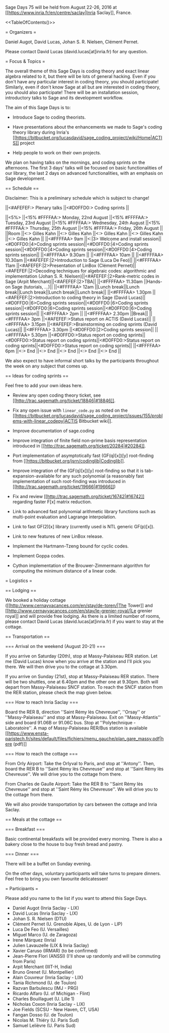 Sage Days 75 will be held from August 22-26, 2016 at [[https://www.inria.fr/en/centre/saclay|Inria Saclay]], France.

<<TableOfContents()>>

= Organizers =

Daniel Augot, David Lucas, Johan S. R. Nielsen, Clément Pernet.

Please contact David Lucas (david.lucas[at]inria.fr) for any question.

= Focus & Topics =

The overall theme of this Sage Days is coding theory and exact linear algebra related to it, but there will be lots of general hacking.
Even if you don't have any particular interest in coding theory, you should participate! 
Similarly, even if don't know Sage at all but are interested in coding theory, you should also participate!
There will be an installation session, introductory talks to Sage and its development workflow.

The aim of this Sage Days is to:

 * Introduce Sage to coding theorists.

 * Have presentations about the enhancements we made to Sage's coding theory library during Inria's [[https://bitbucket.org/lucasdavid/sage_coding_project/wiki/Home|ACTIS]] project

 * Help people to work on their own projects.

We plan on having talks on the mornings, and coding sprints on the afternoons.
The first 3 days' talks will be focused on basic functionalities of our library, the last 2 days
on advanced functionalities, with an emphasis on Sage development.

== Schedule ==

Disclaimer: This is a preliminary schedule which is subject to change!

||<#AFEFEF:> Plenary talks ||<#D0FFD0:> Coding sprints ||

||<5%>              ||<15% #FFFFAA:> Monday, 22nd August ||<15%  #FFFFAA:> Tuesday, 23rd August ||<15%  #FFFFAA:> Wednesday, 24th August ||<15%  #FFFFAA:> Thursday, 25th August  ||<15%  #FFFFAA:> Friday, 26th August ||
||Room              ||<:> Gilles Kahn  ||<:> Gilles Kahn ||<:> Gilles Kahn ||<:> Gilles Kahn ||<:> Gilles Kahn ||
||<#FFFFAA> 9am     ||<:|3> Welcome and install session||<#D0FFD0:|4>Coding sprints session||<#D0FFD0:|4>Coding sprints session||<#D0FFD0:|4>Coding sprints session||<#D0FFD0:|4>Coding sprints session||
||<#FFFFAA> 9.30am  ||
||<#FFFFAA> 10am    ||
||<#FFFFAA> 10.30am ||<#AFEFEF:|2>Introduction to Sage (Luca De Feo)||
||<#FFFFAA> 11am    ||<#AFEFEF:|2>Presentation of LinBox (Clément Pernet)||<#AFEFEF:|2>Decoding techniques for algebraic codes: algorithmic and implementation (Johan S. R. Nielsen)||<#AFEFEF:|2>Rank-metric codes in Sage (Arpit Merchant)||<#AFEFEF:|2>TBA||
||<#FFFFAA> 11.30am ||Hands-on Sage (tutorials, ...)||
||<#FFFFAA> 12am    ||Lunch break||Lunch break||Lunch break||Lunch break||Lunch break||
||<#FFFFAA> 1.30pm  ||<#AFEFEF:|2>Introduction to coding theory in Sage (David Lucas)||<#D0FFD0:|6>Coding sprints session||<#D0FFD0:|6>Coding sprints session||<#D0FFD0:|6>Coding sprints session||<#D0FFD0:|6>Coding sprints session||
||<#FFFFAA> 2pm     ||
||<#FFFFAA> 2.30pm  ||Break||
||<#FFFFAA> 3pm     ||<#AFEFEF:>Status report on ACTIS (David Lucas)||
||<#FFFFAA> 3.15pm  ||<#AFEFEF:>Brainstorming on coding sprints (David Lucas)||
||<#FFFFAA> 3.30pm  ||<#D0FFD0:|2>Coding sprints session||
||<#FFFFAA> 5.30pm  ||<#D0FFD0:>Status report on coding sprints||<#D0FFD0:>Status report on coding sprints||<#D0FFD0:>Status report on coding sprints||<#D0FFD0:>Status report on coding sprints||
||<#FFFFAA> 6pm     ||<:> End ||<:> End ||<:> End ||<:> End ||<:> End ||

We also expect to have informal short talks by the participants throughout
the week on any subject that comes up.

== Ideas for coding sprints ==

Feel free to add your own ideas here.

* Review any open coding theory ticket, see [[http://trac.sagemath.org/ticket/18846|#18846]].

* Fix any open issue with `linear_code.py` as noted on the [[https://bitbucket.org/lucasdavid/sage_coding_project/issues/155/problems-with-linear_codepy|ACTIS Bitbucket wiki]].

* Improve documentation of sage.coding

* Improve integration of finite field non-prime basis representation introduced in [[http://trac.sagemath.org/ticket/20284|#20284]].

* Port implementation of asymptotically fast (GF(q)[x])[y] root-finding from [[https://bitbucket.org/jsrn/codinglib|Codinglib]].

* Improve integration of the (GF(q)[x])[y] root-finding so that it is tab-expansion-available for any such polynomial (a reasonably fast implementation of such root-finding was introduced in [[http://trac.sagemath.org/ticket/19666|#19666]])

* Fix and review [[http://trac.sagemath.org/ticket/16742|#16742]] regarding faster F[x] matrix reduction.

* Link to advanced fast polynomial arithmetic library functions such as multi-point evaluation and Lagrange interpolation.

* Link to fast GF(2)[x] library (currently used is NTL generic GF(p)[x]).

* Link to new features of new LinBox release.

* Implement the Hartmann-Tzeng bound for cyclic codes.

* Implement Goppa codes.

* Cython implementation of the Brouwer-Zimmermann algorithm for computing the minimum distance of a linear code.


= Logistics =

== Lodging ==

We booked a holiday cottage ([[http://www.cernayvacances.com/en/stay/de-toren/|The Tower]]
and [[http://www.cernayvacances.com/en/stay/le-grenier-royal/|Le grenier royal]] and will provide
free lodging.
As there is a limited number of rooms, please contact David Lucas (david.lucas[at]inria.fr) if you
want to stay at the cottage.

== Transportation ==

=== Arrival on the weekend (August 20-21) ===

If you arrive on Saturday (20th), stop at Massy-Palaiseau RER station. Let me (David Lucas) know when you arrive at the station and
I'll pick you there. We will then drive you to the cottage at 3.30pm.

If you arrive on Sunday (21st), stop at Massy-Palaiseau RER station. There will be two shuttles, one at 6.40pm and the other
one at 9.30pm. Both will depart from Massy-Palaiseau SNCF station. To reach the SNCF station from the RER station, please check
the map given below.

=== How to reach Inria Saclay ===

Board the RER B, direction ''Saint Rémy lès Chevreuse'', ''Orsay'' or ''Massy-Palaiseau'' and stop at Massy-Palaiseau.
Exit on ''Massy-Atlantis'' side and board 91.06B or 91.06C bus. Stop at ''Polytechnique - Laboratoire''.
A map of Massy-Palaiseau RER/Bus station is available
[[https://www.ensta-paristech.fr/sites/default/files/fichiers/menu_gauche/plan_gare_massy.pdf|here (pdf)]]

=== How to reach the cottage ===

From Orly Airport: Take the Orlyval to Paris, and stop at ''Antony''. Then, board the RER B to ''Saint Rémy lès Chevreuse'' and
stop at ''Saint Rémy lès Chevreuse''. We will drive you to the cottage from there.

From Charles de Gaulle Airport: Take the RER B to ''Saint Rémy lès Chevreuse'' and
stop at ''Saint Rémy lès Chevreuse''. We will drive you to the cottage from there.

We will also provide transportation by cars between the cottage and Inria Saclay.

== Meals at the cottage ==

=== Breakfast ===

Basic continental breakfasts will be provided every morning.
There is also a bakery close to the house to buy fresh bread and pastry. 

=== Dinner ===

There will be a buffet on Sunday evening.

On the other days, voluntary participants will take turns to prepare dinners.
Feel free to bring you own favourite delicatessen!

= Participants =

Please add you name to the list if you want to attend this Sage Days.

 * Daniel Augot (Inria Saclay - LIX)
 * David Lucas (Inria Saclay - LIX)
 * Johan S. R. Nielsen (DTU)
 * Clément Pernet (U. Grenoble Alpes, U. de Lyon - LIP)
 * Luca De Feo (U. Versailles)
 * Miguel Marco (U. de Zaragoza)
 * Irene Márquez (Inria)
 * Julien Lavauzelle (LIX & Inria Saclay)
 * Xavier Caruso (IRMAR) (to be confirmed)
 * Jean-Pierre Flori (ANSSI) (I'll show up randomly and will be commuting from Paris)
 * Arpit Merchant (IIIT-H, India)
 * Bruno Grenet (U. Montpellier)
 * Alain Couvreur (Inria Saclay - LIX)
 * Tania Richmond (U. de Toulon)
 * Razvan Barbulescu (IMJ - PRG)
 * Ricardo Alfaro (U. of Michigan - Flint)
 * Charles Bouillaguet (U. Lille 1) 
 * Nicholas Coxon (Inria Saclay - LIX)
 * Joe Fields (SCSU - New Haven, CT, USA)
 * Fangan Dosso (U. de Toulon)
 * Nicolas M. Thiéry (U. Paris Sud)
 * Samuel Lelièvre (U. Paris Sud)
